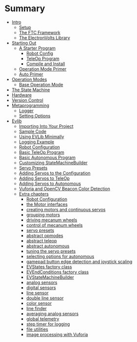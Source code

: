 # Summary

- [Intro](./intro/README.md)
    - [Setup](./intro/setup.md)
    - [The FTC Framework](./intro/ftc_framework.md)
    - [The ElectronVolts Library](./intro/evlib.md)
- [Starting Out]()
    - [A Starter Program](./starter/program/README.md)
        - [Robot Config](./starter/program/config.md)
        - [TeleOp Program](./starter/program/tele_op.md)
        - [Compile and Install](./starter/program/install.md)
    - [Operation Mode Primer]()
    - [Auto Primer]()
- [Operation Modes](./opmodes/README.md)
    - [Base Operation Mode](./opmodes/base.md)
- [The State Machine]()
- [Hardware]()
- [Version Control]()
- [Metaprogramming]()
    - [Logger]()
    - [Setting Options](./metaprogramming/options.md)
- [Evlib](./evlib/Home.md)
    - [Importing Into Your Project](./evlib/Importing-Into-Your-Project.md)
    - [Sample Code](./evlib/Sample-Code.md)
    - [Using EVLib Minimally](./evlib/Using-EVLib-Minimally.md)
    - [Logging Example](./evlib/Logging-Example.md)
    - [Robot Configuration](./evlib/Robot-Configuration.md)
    - [Basic TeleOp Program](./evlib/Basic-TeleOp-Program.md)
    - [Basic Autonomous Program](./evlib/Basic-Autonomous-Program.md)
    - [Customizing StateMachineBuilder](./evlib/Customizing-StateMachineBuilder.md)
    - [Servo Presets](./evlib/Servo-Presets.md)
    - [Adding Servos to the Configuration](./evlib/Adding-Servos-to-the-Configuration.md)
    - [Adding Servos to TeleOp](./evlib/Adding-Servos-to-TeleOp.md)
    - [Adding Servos to Autonomous](./evlib/Adding-Servos-to-Autonomous.md)
    - [Vuforia and OpenCV Beacon Color Detection](./evlib/Vuforia-and-OpenCV-Beacon-Color-Detection.md) 
    - [Extra chapters]()
        - [Robot Configuration](./evlib/Robot-Configuration.md)
        - [the Motor interfaces](./evlib/Motor-and-MotorEnc.md)
        - [creating motors and continuous servos](./evlib/Creating-Motors.md)
        - [grouping motors](./evlib/NMotors.md)
        - [driving mecanum wheels](./evlib/Mecanum-Wheels.md)
        - [control of mecanum wheels](./evlib/Mecanum-Control.md)
        - [servo presets](./evlib/Servo-Presets.md)
        - [abstract opmodes](./evlib/AbstractOp.md)
        - [abstract teleop](./evlib/AbstractTeleOp.md)
        - [abstract autonomous](./evlib/AbstractAutoOp.md)
        - [tuning the servo presets](./evlib/AbstractServoTuneOp.md)
        - [selecting options for autonomous](./evlib/AbstractOptionsOp.md)
        - [gamepad button edge detection and joystick scaling](./evlib/GamepadManager.md)
        - [EVStates factory class](./evlib/EVStates.md)
        - [EVEndConditions factory class](./evlib/EVEndConditions.md)
        - [EVStateMachineBuilder](./evlib/EVStateMachineBuilder.md)
        - [analog sensors](./evlib/Analog-Sensors.md)
        - [digital sensors](./evlib/Digital-Sensors.md)
        - [line sensor](./evlib/CalibratedLineSensor.md)
        - [double line sensor](./evlib/DoubleLineSensor.md)
        - [color sensor](./evlib/ColorSensor.md)
        - [line finder](./evlib/LineFinder.md)
        - [averaging analog sensors](./evlib/AveragedSensor.md)
        - [global telemetry](./evlib/Telem.md)
        - [step timer for logging](./evlib/StepTimer.md)
        - [file utilities](./evlib/FileUtil.md)
        - [image processing with Vuforia](./evlib/Vuforia-and-OpenCV-Beacon-Color-Detection.md)
